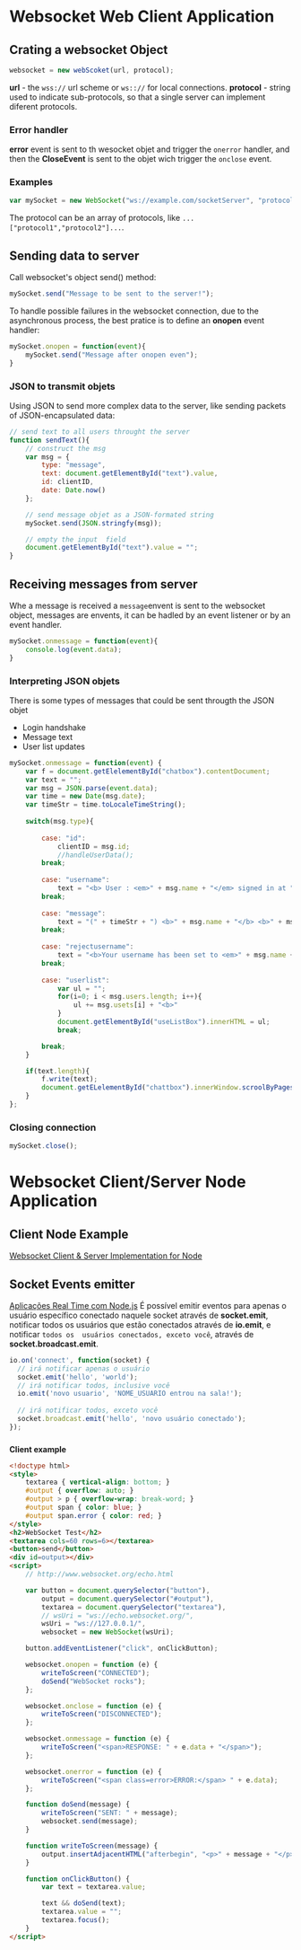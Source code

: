 # Websocket Web Client Application

## Crating a websocket Object
```js
websocket = new webScoket(url, protocol);
```
**url** - the ```wss://``` url scheme or ```ws:://``` for local connections.
**protocol** - string used to indicate sub-protocols, so that a single server can implement diferent protocols.

### Error handler
**error** event is sent to th wesocket objet and trigger the ```onerror``` handler, and then the **CloseEvent** is sent to the objet wich trigger the ```onclose``` event.

### Examples

```js
var mySocket = new WebSocket("ws://example.com/socketServer", "protocolOne");
```
The protocol can be an array of protocols, like ```...["protocol1","protocol2"]...```.

## Sending data to server
Call websocket's object send() method:
```js
mySocket.send("Message to be sent to the server!");
```
To handle possible failures in the websocket connection, due to the asynchronous process, the best pratice is to define an **onopen** event handler:
```js
mySocket.onopen = function(event){
    mySocket.send("Message after onopen even");
}
```

### JSON to transmit objets
Using JSON to send more complex data to the server, like sending packets of JSON-encapsulated data:
```js
// send text to all users throught the server
function sendText(){
    // construct the msg
    var msg = {
        type: "message",
        text: document.getElementById("text").value,
        id: clientID,
        date: Date.now()
    };

    // send message objet as a JSON-formated string
    mySocket.send(JSON.stringfy(msg));

    // empty the input  field
    document.getElementById("text").value = "";
}
```
## Receiving messages from server
Whe a message is received a ```message```envent is sent to the websocket object, messages are envents, it can be hadled by an event listener or by an event handler.
```js
mySocket.onmessage = function(event){
    console.log(event.data);
}
```

### Interpreting JSON objets
There is some types of messages that could be sent througth the JSON objet
- Login handshake
- Message text
- User list updates

```js
mySocket.onmessage = function(event) {
    var f = document.getElelementById("chatbox").contentDocument;
    var text = "";
    var msg = JSON.parse(event.data);
    var time = new Date(msg.date);
    var timeStr = time.toLocaleTimeString();
    
    switch(msg.type){
        
        case: "id":
            clientID = msg.id;
            //handleUserData();
        break;
        
        case: "username":
            text = "<b> User : <em>" + msg.name + "</em> signed in at " + timeStr + "</b><b>"
        break;
        
        case: "message":
            text = "(" + timeStr + ") <b>" + msg.name + "</b> <b>" + msg.text + "</b>"; 
        break;
        
        case: "rejectusername":
            text = "<b>Your username has been set to <em>" + msg.name + "</em> because the name is already in use";
        break;
        
        case: "userlist":
            var ul = "";
            for(i=0; i < msg.users.length; i++){
                ul += msg.usets[i] + "<b>"
            }
            document.getElementById("useListBox").innerHTML = ul;
            break;

        break;
    }

    if(text.length){
        f.write(text);
        document.getELelementById("chattbox").innerWindow.scroolByPages(1);
    }
};
```

### Closing connection

```js
mySocket.close();
```
# Websocket Client/Server Node Application

## Client Node Example
[Websocket Client & Server Implementation for Node](https://github.com/theturtle32/WebSocket-Node)



## Socket Events emitter
[Aplicações Real Time com Node.js](https://blog.getty.io/aplica%C3%A7%C3%B5es-real-time-com-node-js-8389dae329be)
É possível emitir eventos para apenas o usuário específico conectado naquele socket através de **socket.emit**, notificar todos os usuários que estão conectados através de **io.emit**, e notificar ```todos os  usuários conectados, exceto você```, através de **socket.broadcast.emit**.

```js
io.on('connect', function(socket) {
  // irá notificar apenas o usuário
  socket.emit('hello', 'world'); 
  // irá notificar todos, inclusive você
  io.emit('novo usuario', 'NOME_USUARIO entrou na sala!');
 
  // irá notificar todos, exceto você
  socket.broadcast.emit('hello', 'novo usuário conectado');
});
```

### 

**Client example**

```html
<!doctype html>
<style>
    textarea { vertical-align: bottom; }
    #output { overflow: auto; }
    #output > p { overflow-wrap: break-word; }
    #output span { color: blue; }
    #output span.error { color: red; }
</style>
<h2>WebSocket Test</h2>
<textarea cols=60 rows=6></textarea>
<button>send</button>
<div id=output></div>
<script>
    // http://www.websocket.org/echo.html

    var button = document.querySelector("button"),
        output = document.querySelector("#output"),
        textarea = document.querySelector("textarea"),
        // wsUri = "ws://echo.websocket.org/",
        wsUri = "ws://127.0.0.1/",
        websocket = new WebSocket(wsUri);

    button.addEventListener("click", onClickButton);

    websocket.onopen = function (e) {
        writeToScreen("CONNECTED");
        doSend("WebSocket rocks");
    };

    websocket.onclose = function (e) {
        writeToScreen("DISCONNECTED");
    };

    websocket.onmessage = function (e) {
        writeToScreen("<span>RESPONSE: " + e.data + "</span>");
    };

    websocket.onerror = function (e) {
        writeToScreen("<span class=error>ERROR:</span> " + e.data);
    };

    function doSend(message) {
        writeToScreen("SENT: " + message);
        websocket.send(message);
    }

    function writeToScreen(message) {
        output.insertAdjacentHTML("afterbegin", "<p>" + message + "</p>");
    }

    function onClickButton() {
        var text = textarea.value;

        text && doSend(text);
        textarea.value = "";
        textarea.focus();
    }
</script>
```
